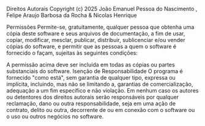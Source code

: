 Direitos Autorais
Copyright (c) 2025 João Emanuel Pessoa do Nascimento , Felipe Araujo Barbosa da Rocha & Nicolas Henrique 

Permissões
Permite-se, gratuitamente, qualquer pessoa que obtenha uma cópia deste software e seus arquivos de documentação, a fim de usar, copiar, modificar, mesclar, publicar, distribuir, sublicenciar e/ou vender cópias do software, e permitir que as pessoas a quem o software é fornecido o façam, sujeitas às seguintes condições:

A permissão acima deve ser incluída em todas as cópias ou partes substanciais do software.
Isenção de Responsabilidade
O programa é fornecido "como está", sem garantia de qualquer tipo, expressa ou implícita, incluindo, mas não se limitando a, garantias de comercialização, adequação a um fim específico e não violação. Em nenhum caso os autores ou detentores dos direitos autorais serão responsáveis por qualquer reclamação, dano ou outra responsabilidade, seja em uma ação de contrato, delito ou outra, decorrente de ou em conexão com o software ou o uso ou outros negócios no software.
